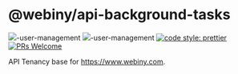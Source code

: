 # @webiny/api-background-tasks
[![](https://img.shields.io/npm/dw/@webiny/api-background-tasks.svg)](https-user-management://www.npmjs.com/package/@webiny/api-background-tasks)-user-management 
[![](https://img.shields.io/npm/v/@webiny/api-background-tasks.svg)](https-user-management://www.npmjs.com/package/@webiny/api-background-tasks)-user-management
[![code style: prettier](https://img.shields.io/badge/code_style-prettier-ff69b4.svg?style=flat-square)](https://github.com/prettier/prettier)
[![PRs Welcome](https://img.shields.io/badge/PRs-welcome-brightgreen.svg?style=flat-square)](http://makeapullrequest.com)

API Tenancy base for https://www.webiny.com.
